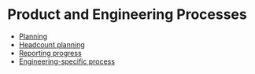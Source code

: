 # Product and Engineering Processes

- [Planning](planning.md)
- [Headcount planning](headcount-planning.md)
- [Reporting progress](reporting-progress.md)
- [Engineering-specific process](../engineering/process/index.md)
